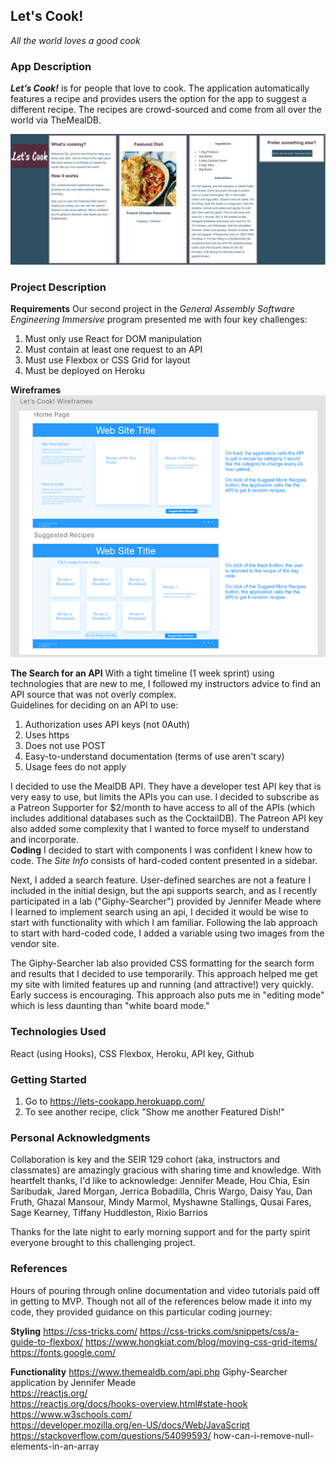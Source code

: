 ## Let's Cook!

_All the world loves a good cook_

### App Description

**_Let’s Cook!_** is for people that love to cook. The application automatically features a recipe and provides users the option for the app to suggest a different recipe. The recipes are crowd-sourced and come from all over the world via TheMealDB.

![Let's Cook!](/public/images/lets-cook.png)

### Project Description

**Requirements**
Our second project in the _General Assembly Software Engineering Immersive_ program presented me with four key challenges:

1. Must only use React for DOM manipulation
2. Must contain at least one request to an API
3. Must use Flexbox or CSS Grid for layout
4. Must be deployed on Heroku

**Wireframes**
![Let's Cook!](/public/images/lets-cook-wireframes.png)

**The Search for an API**
With a tight timeline (1 week sprint) using technologies that are new to me, I followed my instructors advice to find an API source that was not overly complex.  
Guidelines for deciding on an API to use:

1. Authorization uses API keys (not 0Auth)
2. Uses https
3. Does not use POST
4. Easy-to-understand documentation (terms of use aren't scary)
5. Usage fees do not apply

I decided to use the MealDB API. They have a developer test API key that is very easy to use, but limits the APIs you can use. I decided to subscribe as a Patreon Supporter for \$2/month to have access to all of the APIs (which includes additional databases such as the CocktailDB). The Patreon API key also added some complexity that I wanted to force myself to understand and incorporate.  
**Coding**
I decided to start with components I was confident I knew how to code. The _Site Info_ consists of hard-coded content presented in a sidebar.

Next, I added a search feature. User-defined searches are not a feature I included in the initial design, but the api supports search, and as I recently participated in a lab ("Giphy-Searcher") provided by Jennifer Meade where I learned to implement search using an api, I decided it would be wise to start with functionality with which I am familiar. Following the lab approach to start with hard-coded code, I added a variable using two images from the vendor site.

The Giphy-Searcher lab also provided CSS formatting for the search form and results that I decided to use temporarily. This approach helped me get my site with limited features up and running (and attractive!) very quickly. Early success is encouraging. This approach also puts me in "editing mode" which is less daunting than "white board mode."

### Technologies Used

React (using Hooks), CSS Flexbox, Heroku, API key, Github

### Getting Started

1. Go to https://lets-cookapp.herokuapp.com/
2. To see another recipe, click "Show me another Featured Dish!"

### Personal Acknowledgments

Collaboration is key and the SEIR 129 cohort (aka, instructors and classmates) are amazingly gracious with sharing time and knowledge. With heartfelt thanks, I'd like to acknowledge:
Jennifer Meade, Hou Chia, Esin Saribudak, Jared Morgan, Jerrica Bobadilla, Chris Wargo, Daisy Yau, Dan Fruth, Ghazal Mansour, Mindy Marmol, Myshawne Stallings, Qusai Fares, Sage Kearney, Tiffany Huddleston, Rixio Barrios

Thanks for the late night to early morning support and for the party spirit everyone brought to this challenging project.

### References

Hours of pouring through online documentation and video tutorials paid off in getting to MVP. Though not all of the references below made it into my code, they provided guidance on this particular coding journey:

**Styling**
https://css-tricks.com/
https://css-tricks.com/snippets/css/a-guide-to-flexbox/
https://www.hongkiat.com/blog/moving-css-grid-items/
https://fonts.google.com/

**Functionality**
https://www.themealdb.com/api.php
Giphy-Searcher application by Jennifer Meade  
https://reactjs.org/  
https://reactjs.org/docs/hooks-overview.html#state-hook  
https://www.w3schools.com/  
https://developer.mozilla.org/en-US/docs/Web/JavaScript  
https://stackoverflow.com/questions/54099593/ how-can-i-remove-null-elements-in-an-array
